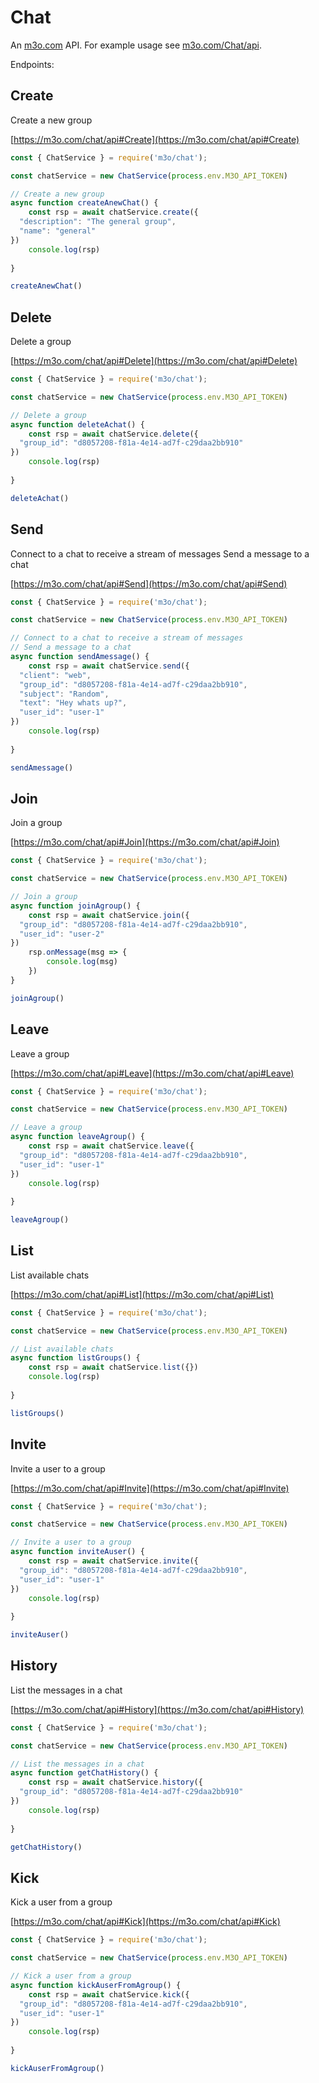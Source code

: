 # Chat

An [m3o.com](https://m3o.com) API. For example usage see [m3o.com/Chat/api](https://m3o.com/Chat/api).

Endpoints:

## Create

Create a new group


[https://m3o.com/chat/api#Create](https://m3o.com/chat/api#Create)

```js
const { ChatService } = require('m3o/chat');

const chatService = new ChatService(process.env.M3O_API_TOKEN)

// Create a new group
async function createAnewChat() {
	const rsp = await chatService.create({
  "description": "The general group",
  "name": "general"
})
	console.log(rsp)
	
}

createAnewChat()
```
## Delete

Delete a group


[https://m3o.com/chat/api#Delete](https://m3o.com/chat/api#Delete)

```js
const { ChatService } = require('m3o/chat');

const chatService = new ChatService(process.env.M3O_API_TOKEN)

// Delete a group
async function deleteAchat() {
	const rsp = await chatService.delete({
  "group_id": "d8057208-f81a-4e14-ad7f-c29daa2bb910"
})
	console.log(rsp)
	
}

deleteAchat()
```
## Send

Connect to a chat to receive a stream of messages
Send a message to a chat


[https://m3o.com/chat/api#Send](https://m3o.com/chat/api#Send)

```js
const { ChatService } = require('m3o/chat');

const chatService = new ChatService(process.env.M3O_API_TOKEN)

// Connect to a chat to receive a stream of messages
// Send a message to a chat
async function sendAmessage() {
	const rsp = await chatService.send({
  "client": "web",
  "group_id": "d8057208-f81a-4e14-ad7f-c29daa2bb910",
  "subject": "Random",
  "text": "Hey whats up?",
  "user_id": "user-1"
})
	console.log(rsp)
	
}

sendAmessage()
```
## Join

Join a group


[https://m3o.com/chat/api#Join](https://m3o.com/chat/api#Join)

```js
const { ChatService } = require('m3o/chat');

const chatService = new ChatService(process.env.M3O_API_TOKEN)

// Join a group
async function joinAgroup() {
	const rsp = await chatService.join({
  "group_id": "d8057208-f81a-4e14-ad7f-c29daa2bb910",
  "user_id": "user-2"
})
	rsp.onMessage(msg => {
		console.log(msg)
	})
}

joinAgroup()
```
## Leave

Leave a group


[https://m3o.com/chat/api#Leave](https://m3o.com/chat/api#Leave)

```js
const { ChatService } = require('m3o/chat');

const chatService = new ChatService(process.env.M3O_API_TOKEN)

// Leave a group
async function leaveAgroup() {
	const rsp = await chatService.leave({
  "group_id": "d8057208-f81a-4e14-ad7f-c29daa2bb910",
  "user_id": "user-1"
})
	console.log(rsp)
	
}

leaveAgroup()
```
## List

List available chats


[https://m3o.com/chat/api#List](https://m3o.com/chat/api#List)

```js
const { ChatService } = require('m3o/chat');

const chatService = new ChatService(process.env.M3O_API_TOKEN)

// List available chats
async function listGroups() {
	const rsp = await chatService.list({})
	console.log(rsp)
	
}

listGroups()
```
## Invite

Invite a user to a group


[https://m3o.com/chat/api#Invite](https://m3o.com/chat/api#Invite)

```js
const { ChatService } = require('m3o/chat');

const chatService = new ChatService(process.env.M3O_API_TOKEN)

// Invite a user to a group
async function inviteAuser() {
	const rsp = await chatService.invite({
  "group_id": "d8057208-f81a-4e14-ad7f-c29daa2bb910",
  "user_id": "user-1"
})
	console.log(rsp)
	
}

inviteAuser()
```
## History

List the messages in a chat


[https://m3o.com/chat/api#History](https://m3o.com/chat/api#History)

```js
const { ChatService } = require('m3o/chat');

const chatService = new ChatService(process.env.M3O_API_TOKEN)

// List the messages in a chat
async function getChatHistory() {
	const rsp = await chatService.history({
  "group_id": "d8057208-f81a-4e14-ad7f-c29daa2bb910"
})
	console.log(rsp)
	
}

getChatHistory()
```
## Kick

Kick a user from a group


[https://m3o.com/chat/api#Kick](https://m3o.com/chat/api#Kick)

```js
const { ChatService } = require('m3o/chat');

const chatService = new ChatService(process.env.M3O_API_TOKEN)

// Kick a user from a group
async function kickAuserFromAgroup() {
	const rsp = await chatService.kick({
  "group_id": "d8057208-f81a-4e14-ad7f-c29daa2bb910",
  "user_id": "user-1"
})
	console.log(rsp)
	
}

kickAuserFromAgroup()
```
